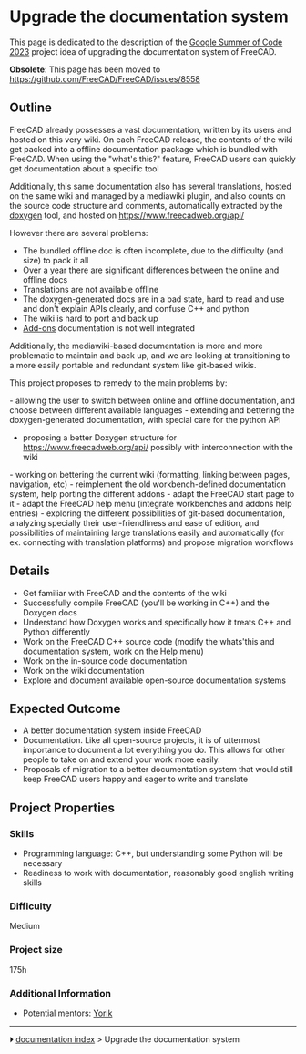 # Upgrade the documentation system
This page is dedicated to the description of the [Google Summer of Code 2023](Google_Summer_of_Code.md) project idea of upgrading the documentation system of FreeCAD.

**Obsolete**: This page has been moved to <https://github.com/FreeCAD/FreeCAD/issues/8558>

## Outline

FreeCAD already possesses a vast documentation, written by its users and hosted on this very wiki. On each FreeCAD release, the contents of the wiki get packed into a offline documentation package which is bundled with FreeCAD. When using the \"what\'s this?\" feature, FreeCAD users can quickly get documentation about a specific tool

Additionally, this same documentation also has several translations, hosted on the same wiki and managed by a mediawiki plugin, and also counts on the source code structure and comments, automatically extracted by the [doxygen](https://en.wikipedia.org/wiki/Doxygen) tool, and hosted on <https://www.freecadweb.org/api/>

However there are several problems:

-   The bundled offline doc is often incomplete, due to the difficulty (and size) to pack it all
-   Over a year there are significant differences between the online and offline docs
-   Translations are not available offline
-   The doxygen-generated docs are in a bad state, hard to read and use and don\'t explain APIs clearly, and confuse C++ and python
-   The wiki is hard to port and back up
-   [Add-ons](https://github.com/FreeCAD/FreeCAD-addons) documentation is not well integrated

Additionally, the mediawiki-based documentation is more and more problematic to maintain and back up, and we are looking at transitioning to a more easily portable and redundant system like git-based wikis.

This project proposes to remedy to the main problems by:

\- allowing the user to switch between online and offline documentation, and choose between different available languages - extending and bettering the doxygen-generated documentation, with special care for the python API

-   proposing a better Doxygen structure for <https://www.freecadweb.org/api/> possibly with interconnection with the wiki

\- working on bettering the current wiki (formatting, linking between pages, navigation, etc) - reimplement the old workbench-defined documentation system, help porting the different addons - adapt the FreeCAD start page to it - adapt the FreeCAD help menu (integrate workbenches and addons help entries) - exploring the different possibilities of git-based documentation, analyzing specially their user-friendliness and ease of edition, and possibilities of maintaining large translations easily and automatically (for ex. connecting with translation platforms) and propose migration workflows

## Details

-   Get familiar with FreeCAD and the contents of the wiki
-   Successfully compile FreeCAD (you\'ll be working in C++) and the Doxygen docs
-   Understand how Doxygen works and specifically how it treats C++ and Python differently
-   Work on the FreeCAD C++ source code (modify the whats\'this and documentation system, work on the Help menu)
-   Work on the in-source code documentation
-   Work on the wiki documentation
-   Explore and document available open-source documentation systems

## Expected Outcome 

-   A better documentation system inside FreeCAD
-   Documentation. Like all open-source projects, it is of uttermost importance to document a lot everything you do. This allows for other people to take on and extend your work more easily.
-   Proposals of migration to a better documentation system that would still keep FreeCAD users happy and eager to write and translate

## Project Properties 

### Skills

-   Programming language: C++, but understanding some Python will be necessary
-   Readiness to work with documentation, reasonably good english writing skills

### Difficulty

Medium

### Project size 

175h

### Additional Information 

-   Potential mentors: [Yorik](http://forum.freecadweb.org/memberlist.php?mode=viewprofile&u=68)



---
⏵ [documentation index](../README.md) > Upgrade the documentation system
